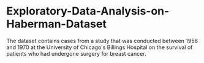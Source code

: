 # Exploratory-Data-Analysis-on-Haberman-Dataset
The dataset contains cases from a study that was conducted between 1958 and 1970 at the University of Chicago's Billings Hospital on the survival of patients who had undergone surgery for breast cancer.
